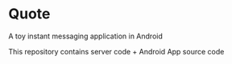 # Quote
A toy instant messaging application in Android

This repository contains server code + Android App source code
